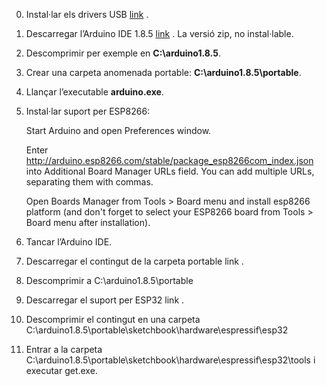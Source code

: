 0. Instal·lar els drivers USB [link](https://github.com/jnogues/cursLacetaniaEstiu2018/tree/master/drivers) . 
1. Descarregar  l’Arduino IDE 1.8.5 [link](https://www.arduino.cc/en/Main/Software) . La versió zip, no instal·lable.
2. Descomprimir per exemple en **C:\arduino1.8.5**.
3. Crear una carpeta anomenada portable: **C:\arduino1.8.5\portable**.
4. Llançar  l’executable **arduino.exe**.
5. Instal·lar suport per ESP8266:
	
	Start Arduino and open Preferences window. 
	
	Enter http://arduino.esp8266.com/stable/package_esp8266com_index.json into Additional Board Manager URLs field. You can add 	multiple URLs, separating them with commas. 
	
	Open Boards Manager from Tools > Board menu and install esp8266 platform (and don't forget to select your ESP8266 board from Tools > Board menu after installation). 
	
6. Tancar l’Arduino IDE.
7. Descarregar el contingut de la carpeta portable link .
8. Descomprimir a C:\arduino1.8.5\portable
9. Descarregar el suport per ESP32 link .
10. Descomprimir el contingut en una carpeta C:\arduino1.8.5\portable\sketchbook\hardware\espressif\esp32
12. Entrar a la carpeta C:\arduino1.8.5\portable\sketchbook\hardware\espressif\esp32\tools i executar get.exe.

